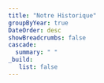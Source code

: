 ```yaml
---
title: "Notre Historique"
groupByYear: true
DateOrder: desc
showBreadcrumbs: false
cascade:
  summary: " "
_build:
   list: false
---
```


